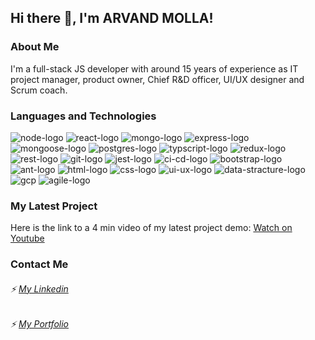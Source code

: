 ## Hi there 👋, I'm ARVAND MOLLA!



### About Me
I'm a full-stack JS developer with around 15 years of experience as IT project manager, product owner, Chief R&D officer, UI/UX designer and Scrum coach.



### Languages and Technologies

![node-logo](https://user-images.githubusercontent.com/80462107/137308744-40caf066-4fb0-42df-8714-89c209442f59.png)
![react-logo](https://user-images.githubusercontent.com/80462107/137308803-2e53a4c4-e9b7-4b9b-a2f4-6a16a12cac61.png)
![mongo-logo](https://user-images.githubusercontent.com/80462107/137308914-5c7944e3-84e8-4c01-bd70-f478c3e9a5e5.png)
![express-logo](https://user-images.githubusercontent.com/80462107/137308931-a0f10f50-b828-429e-80a2-f835671cb3d0.png)
![mongoose-logo](https://user-images.githubusercontent.com/80462107/137308969-b83a74f4-778d-4d1e-9363-1b839be22019.png)
![postgres-logo](https://user-images.githubusercontent.com/80462107/137308986-40d7ab47-6111-46b6-bacf-885e85cc6568.png)
![typscript-logo](https://user-images.githubusercontent.com/80462107/137309099-3caf95c2-f3ac-4634-88a8-f68d7fe103bd.png)
![redux-logo](https://user-images.githubusercontent.com/80462107/137309106-d43615e6-9540-4cb8-a117-fcc8a79da5f8.png)
![rest-logo](https://user-images.githubusercontent.com/80462107/137309145-092266e0-69cb-4bf1-a8d0-5c49900daf17.png)
![git-logo](https://user-images.githubusercontent.com/80462107/137309190-2dbb9197-0e74-48d3-9ae6-7fe8449cf5e5.png)
![jest-logo](https://user-images.githubusercontent.com/80462107/137309198-2c643c96-e505-4cd7-b858-8954599b0d07.png)
![ci-cd-logo](https://user-images.githubusercontent.com/80462107/137309250-35db8fec-00a4-422c-a1b6-9941f1f662c7.png)
![bootstrap-logo](https://user-images.githubusercontent.com/80462107/137309266-31fcdf8c-4c77-4c25-8227-4ecd89567d54.png)
![ant-logo](https://user-images.githubusercontent.com/80462107/137309278-fc98c552-8634-4157-b6e3-1d54ed3aee14.png)
![html-logo](https://user-images.githubusercontent.com/80462107/137309371-a12f41b0-5d89-4d13-9e4f-379d7ce55efc.png)
![css-logo](https://user-images.githubusercontent.com/80462107/137309379-4ee4d313-fd8d-4797-ad01-756a71886fad.png)
![ui-ux-logo](https://user-images.githubusercontent.com/80462107/137309467-e303baae-d2dc-45a2-85fb-cc1dfb14e120.png)
![data-stracture-logo](https://user-images.githubusercontent.com/80462107/137309488-70ef77e5-f692-4df3-b7f8-919ea24f01fa.png)
![gcp](https://user-images.githubusercontent.com/80462107/137309546-ad3ceea5-0ff4-4677-87d7-1f02b2cd233d.png)
![agile-logo](https://user-images.githubusercontent.com/80462107/137309559-e6d7609d-37db-4e97-9fe5-ef5598eb014b.png)


### My Latest Project
Here is the link to a 4 min video of my latest project demo:
[Watch on Youtube](https://www.youtube.com/watch?v=T8RUoKBPZRM&list=PLIz8i-HCdhvkeJKmje4IEon5yvFTD6XCk&index=10)






### Contact Me

###### ⚡ [My Linkedin](https://www.linkedin.com/in/arvandmolla/)
###### ⚡ [My Portfolio](https://www.arvand-molla.com)






<!--
**ArvandMolla/ArvandMolla** is a ✨ _special_ ✨ repository because its `README.md` (this file) appears on your GitHub profile.

Here are some ideas to get you started:

- 🔭 I’m currently working on ...
- 🌱 I’m currently learning ...
- 👯 I’m looking to collaborate on ...
- 🤔 I’m looking for help with ...
- 💬 Ask me about ...
- 📫 How to reach me: ...
- 😄 Pronouns: ...
- ⚡ Fun fact: ...
-->
